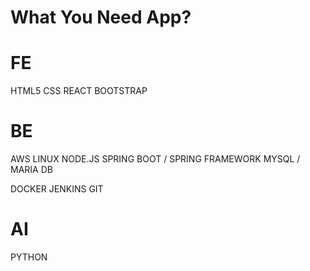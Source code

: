 # What You Need App? #

# FE #
HTML5
CSS
REACT
BOOTSTRAP

# BE #
AWS LINUX
NODE.JS
SPRING BOOT / SPRING FRAMEWORK
MYSQL / MARIA DB

DOCKER
JENKINS
GIT

# AI #
PYTHON
